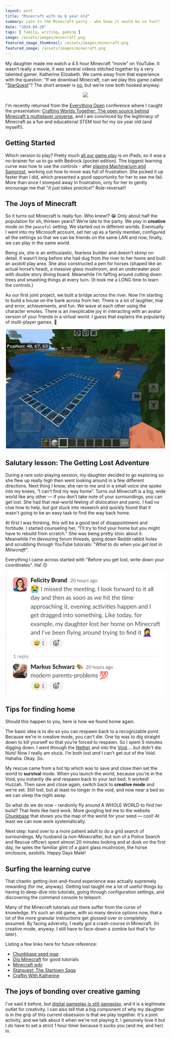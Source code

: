 ```yaml
---
layout: post
title: "Minecraft with my 6 year old"
summary: Late to the Minecraft party - who knew it would be so fun?!
date: "2024-04-28"
tags: [ family, writing, gaming ]
image: /assets/images/minecraft.png
featured_image_thumbnail: /assets/images/minecraft.png
featured_image: /assets/images/minecraft.png
---
```


My daughter made me watch a 4.5 hour Minecraft “movie” on YouTube. It wasn’t really a movie, it was several videos stitched together by a very talented gamer, Katherine Elizabeth. 
We came away from that experience with the question: “If we download Minecraft, can we play this game called "[StarQuest](https://www.youtube.com/watch?v=OtyvvPRhUhw)"? The short answer is [no](https://www.reddit.com/r/Minecraft/comments/t87tk1/katherine_elizabeth_gaming/), but we’re now both hooked anyway.

<p align="center"><img src="https://i.ytimg.com/vi/OtyvvPRhUhw/hqdefault.jpg" /></p>

I'm recently returned from the [Everything Open](https://2024.everythingopen.au/) conference where I caught the presentation: [Crafting Worlds Together: The open source behind Minecraft's multiplayer universe](https://2024.everythingopen.au/schedule/presentation/43/), 
and I am convinced by the legitimacy of Minecraft as a fun and educational STEM tool for my six year old (and myself!).

## Getting Started
Which version to play? Pretty much [all our game play](https://flicstar.com/gaming) is on iPads, so it was a no-brainer for us to go with Bedrock (pocket edition). The biggest learning curve was how to use the controls - after [playing Machinarium and Samorost](https://flicstar.com/games), 
working out how to move was full of frustration. She picked it up faster than I did, which presented a good opportunity for her to see me fail. More than once I stomped away in frustration, only for her to gently encourage me that "_It just takes practice!_" Role-reversal!!

## The Joys of Minecraft
So it turns out Minecraft is really fun. Who knew!? 😂 Only about half the population for oh, thirteen years? We’re late to the party. We play in **creative** mode on the `peaceful` setting. We started out in different worlds. Eventually I went into my Microsoft account, set her up as a family member, configured all the settings so that we can be 
friends on the same LAN and now, finally, we can play in the same world.  

Being six, she is an enthusiastic, fearless builder and doesn’t skimp on detail. It wasn’t long before she had dug from the 
river to her home and built an axolotl play area. She also constructed a pen for horses (shaped like an actual horse’s head), a massive glass mushroom, and an underwater pool with double story diving board. Meanwhile I’m faffing around 
cutting down trees and smashing things at every turn. (It took me a LONG time to learn the controls.)

As our first joint project, we built a bridge across the river. Now I’m starting to build a house on the bank across from her. There is a lot of laughter, trial and error, achievements, and fun. We wave at each other using the character emotes. There is an inexplicable joy
in interacting with an avatar version of your friends in a virtual world. I guess that explains the popularity of multi-player games. 🤣

<p align="center"><img src="/assets/images/minecraftwater.jpg" width="500" /></p>

## Salutary lesson: The Getting Lost Adventure
During a rare solo-playing session, my daughter decided to go exploring so she flew up really high then went looking around in a few different directions. Next thing I know, she ran to me and in a small voice 
she spoke into my knees, “I can’t find my way home”. Turns out Minecraft is a big, wide world like any other — if you don’t take note of 
your surroundings, you can get lost. She had that real-world feeling of dislocation and panic. 
I had no clue how to help, but got stuck into research and quickly found that it wasn't going to be an easy task to find the way back home. 

At first I was thinking, this will be a good test of disappointment and fortitude. I started counseling her, "I'll try to find your home but you might have to rebuild from scratch."  She was 
being pretty stoic about it. Meanwhile I'm devouring forum threads, going down Reddit rabbit holes and scrubbing through YouTube tutorials: 
"_What to do when you get lost in Minecraft_". 

Everything I came across started with "Before you get lost, write down your coordinates". Ha! 🙃

<p align="center"><img src="/assets/images/slackminecraft.png" /></p>

## Tips for finding home

Should this happen to you, here is how we found home again. 

The basic idea is to die so you can respawn back to a recognizable point. Because we're in creative mode, you can't die. One tip was to dig straight down to kill yourself so that you’re forced to respawn. So I 
spent 5 minutes digging down. I went through the [Nether](https://minecraft.wiki/w/The_Nether) and into the [Void](https://minecraft.wiki/w/Void).... but didn't die. Nuts! Now I really am stuck. I’m both lost _and_ I can't get out of the Void. Hahaha. Okay. So.

My rescue came from a hot tip which was to save and close then set the world to **survival** mode. When you launch the world, because you're in the Void, you instantly die and respawn back to your last bed. It worked! Huzzah.
Then save and close again, switch back to **creative mode** and we're set. Still lost, but at least no longer in the void, and now near a bed so we can sleep the night away.

So what do we do now - randomly fly around A WHOLE WORLD to find her build? That feels like hard work. More googling led me to the website [Chunkbase](https://www.chunkbase.com/) that shows you the map of the world for your seed — cool! At least we can now work systematically.

Next step: hand over to a more patient adult to do a grid search of surroundings. My husband (a non-Minecrafter, but son of a Police Search and Rescue officer) spent almost 20 minutes looking and at dusk on the first day, he spies the familiar glint of a giant glass mushroom, the 
horse enclosure, axolotls. Happy Days Mate!


## Surfing the learning curve

That chaotic getting-lost-and-found experience was actually supremely rewarding (for me, anyway). Getting lost taught me a lot of useful things by having to deep-dive into tutorials, going through configuration settings, and discovering the command console to teleport. 

Many of the Minecraft tutorials out there suffer from the curse of knowledge. It’s such an old game, with so many device options now, that a lot of the more granular instructions get glossed over or completely assumed. By facing adversity, I really got a crash-course in Minecraft. (In creative mode, anyway. I still have to face-down a zombie but that's for later). 

Listing a few links here for future reference:

- [Chunkbase seed map](https://www.chunkbase.com/apps/seed-map)
- [Dig Minecraft](https://www.digminecraft.com) for good tutorials
- [Minecraft wiki](https://minecraft.fandom.com/wiki/Minecraft_Wiki)
- [Starquest: The Startown Saga](https://www.curseforge.com/minecraft/modpacks/starquest-the-startown-saga)
- [Craftin With Katherine](https://www.curseforge.com/minecraft/modpacks/craftin-with-katherine)


## The joys of bonding over creative gaming

I’ve said it before, but [digital gameplay is still gameplay](https://flicstar.com/gaming), and it is a legitimate outlet for creativity. I can also tell that a big component of why my daughter is in the grip of this current obsession is that we play together. It's a joint activity, and we talk about it when we're not playing it. I genuinely love it but I _do_ have to set a strict 1 hour timer because it sucks you (and me, and her) in. 
